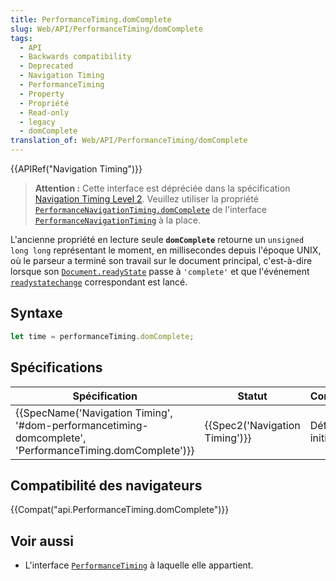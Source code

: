 ```yaml
---
title: PerformanceTiming.domComplete
slug: Web/API/PerformanceTiming/domComplete
tags:
  - API
  - Backwards compatibility
  - Deprecated
  - Navigation Timing
  - PerformanceTiming
  - Property
  - Propriété
  - Read-only
  - legacy
  - domComplete
translation_of: Web/API/PerformanceTiming/domComplete
---
```

{{APIRef("Navigation Timing")}}

> **Attention :** Cette interface est dépréciée dans la spécification [Navigation Timing Level 2](https://w3c.github.io/navigation-timing/#obsolete). Veuillez utiliser la propriété [`PerformanceNavigationTiming.domComplete`](/fr/docs/Web/API/PerformanceNavigationTiming/domComplete) de l'interface [`PerformanceNavigationTiming`](/fr/docs/Web/API/PerformanceNavigationTiming) à la place.

L'ancienne propriété en lecture seule **`domComplete`** retourne un `unsigned long long` représentant le moment, en millisecondes depuis l'époque UNIX, où le parseur a terminé son travail sur le document principal, c'est-à-dire lorsque son [`Document.readyState`](/fr/docs/Web/API/Document/readyState) passe à `'complete'` et que l'événement [`readystatechange`](/fr/docs/Web/API/Document/readystatechange_event) correspondant est lancé.

## Syntaxe

```js
let time = performanceTiming.domComplete;
```

## Spécifications

| Spécification                                                                                                                                        | Statut                                   | Commentaire          |
| ---------------------------------------------------------------------------------------------------------------------------------------------------- | ---------------------------------------- | -------------------- |
| {{SpecName('Navigation Timing', '#dom-performancetiming-domcomplete', 'PerformanceTiming.domComplete')}} | {{Spec2('Navigation Timing')}} | Définition initiale. |

## Compatibilité des navigateurs

{{Compat("api.PerformanceTiming.domComplete")}}

## Voir aussi

- L'interface [`PerformanceTiming`](/fr/docs/Web/API/PerformanceTiming) à laquelle elle appartient.
